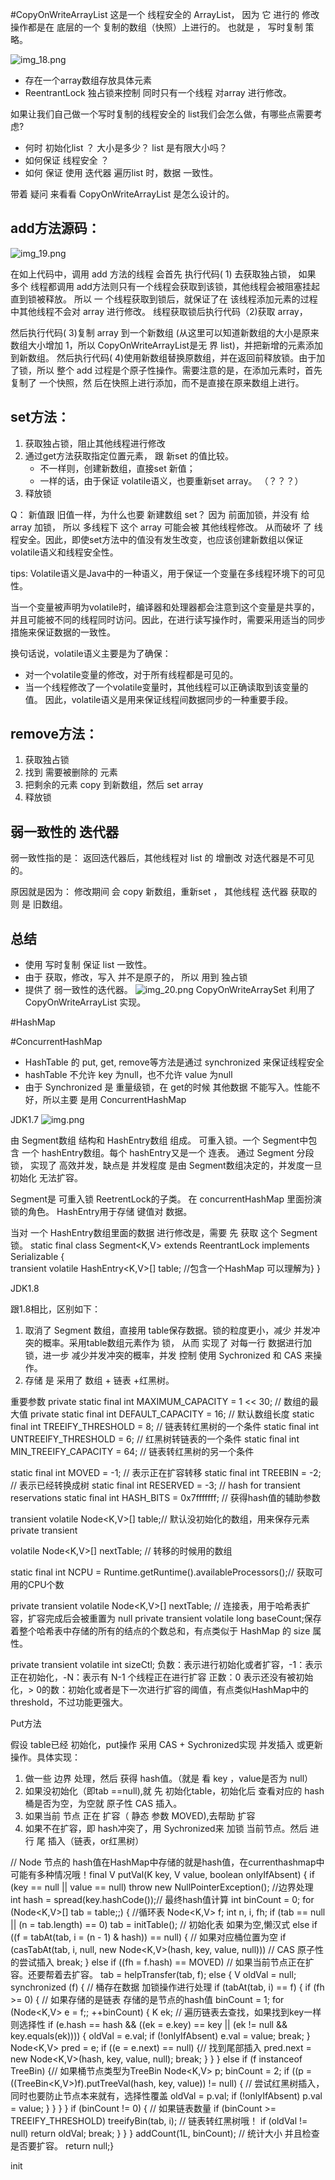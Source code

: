 #CopyOnWriteArrayList
这是一个 线程安全的 ArrayList，  因为 它 进行的 修改操作都是在 底层的一个 复制的数组（快照）上进行的。
也就是 ， 写时复制 策略。

![img_18.png](imgs/img_18.png)
- 存在一个array数组存放具体元素
- ReentrantLock 独占锁来控制 同时只有一个线程 对array 进行修改。

如果让我们自己做一个写时复制的线程安全的 list我们会怎么做，有哪些点需要考虑?
- 何时 初始化list ？ 大小是多少？ list 是有限大小吗？
- 如何保证 线程安全 ？ 
- 如何 保证 使用 迭代器 遍历list 时，数据 一致性。

带着 疑问 来看看  CopyOnWriteArrayList 是怎么设计的。

## add方法源码：
![img_19.png](imgs/img_19.png)


在如上代码中，调用 add 方法的线程 会首先 执行代码( 1) 去获取独占锁，
如果 多个 线程都调用 add方法则只有一个线程会获取到该锁，其他线程会被阻塞挂起直到锁被释放。
所以 一 个线程获取到锁后，就保证了在 该线程添加元素的过程中其他线程不会对 array 进行修改。
线程获取锁后执行代码（2)获取 array， 

然后执行代码( 3)复制 array 到一个新数组 (从这里可以知道新数组的大小是原来数组大小增加 1，所以 CopyOnWriteArrayList是无 界 list)，并把新增的元素添加到新数组。
然后执行代码( 4)使用新数组替换原数组，并在返回前释放锁。由于加了锁，所以 整个 add 过程是个原子性操作。需要注意的是，在添加元素时，首先复制了 一个快照，然 后在快照上进行添加，而不是直接在原来数组上进行。

## set方法：
1. 获取独占锁，阻止其他线程进行修改
2. 通过get方法获取指定位置元素， 跟 新set 的值比较。
   - 不一样则，创建新数组，直接set 新值；
   - 一样的话，由于保证 volatile语义，也要重新set array。 （？？？）
3. 释放锁    
    
Q： 新值跟 旧值一样，为什么也要 新建数组 set？
因为 前面加锁，并没有 给 array 加锁， 所以 多线程下 这个 array 可能会被 其他线程修改。
从而破坏 了  线程安全。因此，即使set方法中的值没有发生改变，也应该创建新数组以保证volatile语义和线程安全性。 

tips:
Volatile语义是Java中的一种语义，用于保证一个变量在多线程环境下的可见性。

当一个变量被声明为volatile时，编译器和处理器都会注意到这个变量是共享的，并且可能被不同的线程同时访问。因此，在进行读写操作时，需要采用适当的同步措施来保证数据的一致性。

换句话说，volatile语义主要是为了确保：
- 对一个volatile变量的修改，对于所有线程都是可见的。
- 当一个线程修改了一个volatile变量时，其他线程可以正确读取到该变量的值。
因此，volatile语义是用来保证线程间数据同步的一种重要手段。

## remove方法：
1. 获取独占锁
2. 找到 需要被删除的 元素
3. 把剩余的元素 copy 到新数组，然后 set array
4. 释放锁


## 弱一致性的 迭代器

弱一致性指的是： 返回迭代器后，其他线程对 list 的 增删改 对迭代器是不可见的。

原因就是因为： 修改期间 会 copy 新数组，重新set ， 其他线程 迭代器 获取的则 是 旧数组。


## 总结

- 使用 写时复制 保证 list 一致性。
- 由于 获取，修改，写入 并不是原子的， 所以 用到  独占锁
- 提供了 弱一致性的迭代器。
![img_20.png](imgs/img_20.png)
CopyOnWriteArraySet 利用了  CopyOnWriteArrayList 实现。
  

#HashMap


#ConcurrentHashMap

- HashTable 的 put,  get,   remove等方法是通过 synchronized 来保证线程安全
- hashTable 不允许 key 为null，也不允许 value 为null
-  由于 Synchronized 是 重量级锁，在 get的时候  其他数据 不能写入。性能不好，所以主要 是用 ConcurrentHashMap

JDK1.7
![img.png](imgs/jdk1.7的ConcurrentHashMap.png)


由 Segment数组 结构和  HashEntry数组 组成。 可重入锁。一个 Segment中包含 一个 hashEntry数组。每个 hashEntry又是一个 连表。
通过 Segment 分段锁，  实现了 高效并发，缺点是 并发程度 是由  Segment数组决定的，并发度一旦初始化 无法扩容。

Segment是  可重入锁 ReetrentLock的子类。 在 concurrentHashMap 里面扮演锁的角色。 HashEntry用于存储 键值对 数据。

当对  一个 HashEntry数组里面的数据 进行修改是，需要 先 获取 这个 Segment锁。
static final class Segment<K,V> extends ReentrantLock implements Serializable {     
transient volatile HashEntry<K,V>[] table; //包含一个HashMap 可以理解为}
}



JDK1.8

跟1.8相比，区别如下：
1. 取消了 Segment 数组，直接用 table保存数据。锁的粒度更小，减少 并发冲突的概率。采用table数组元素作为 锁， 从而 实现了 对每一行 数据进行加锁，进一步 减少并发冲突的概率，并发 控制  使用 Sychronized  和 CAS 来操作。
2. 存储 是 采用了  数组 + 链表 +红黑树。


重要参数
private static final int MAXIMUM_CAPACITY = 1 << 30; // 数组的最大值
private static final int DEFAULT_CAPACITY = 16; // 默认数组长度
static final int TREEIFY_THRESHOLD = 8; // 链表转红黑树的一个条件
static final int UNTREEIFY_THRESHOLD = 6; // 红黑树转链表的一个条件
static final int MIN_TREEIFY_CAPACITY = 64; // 链表转红黑树的另一个条件

static final int MOVED = -1; // 表示正在扩容转移
static final int TREEBIN = -2; // 表示已经转换成树
static final int RESERVED = -3; // hash for transient reservations static final int HASH_BITS = 0x7fffffff; // 获得hash值的辅助参数

transient volatile Node<K,V>[] table;// 默认没初始化的数组，用来保存元素 private transient

volatile Node<K,V>[] nextTable; // 转移的时候用的数组

static final int NCPU = Runtime.getRuntime().availableProcessors();// 获取可用的CPU个数

private transient volatile Node<K,V>[] nextTable; // 连接表，用于哈希表扩容，扩容完成后会被重置为 null private transient volatile long baseCount;保存着整个哈希表中存储的所有的结点的个数总和，有点类似于 HashMap 的 size 属性。

private transient volatile int sizeCtl; 负数：表示进行初始化或者扩容，-1：表示正在初始化，-N：表示有 N-1 个线程正在进行扩容 正数：0 表示还没有被初始化，> 0的数：初始化或者是下一次进行扩容的阈值，有点类似HashMap中的threshold，不过功能更强大。


Put方法

假设 table已经 初始化，put操作 采用 CAS + Sychronized实现 并发插入 或更新操作。具体实现：
1. 做一些 边界 处理，然后  获得 hash值。（就是 看 key ，value是否为 null）
2. 如果没初始化（即tab ==null),就 先 初始化table，初始化后 查看对应的 hash桶是否为空，为空就 原子性 CAS 插入。
3. 如果当前 节点 正在 扩容（ 静态 参数 MOVED),去帮助 扩容
4. 如果不在扩容，即 hash冲突了，用 Sychronized来 加锁 当前节点。然后 进行 尾 插入（链表，or红黑树）

// Node 节点的 hash值在HashMap中存储的就是hash值，在currenthashmap中可能有多种情况哦！final V putVal(K key, V value, boolean onlyIfAbsent) {    if (key == null || value == null) throw new NullPointerException(); //边界处理    int hash = spread(key.hashCode());// 最终hash值计算    int binCount = 0;    for (Node<K,V>[] tab = table;;) { //循环表        Node<K,V> f; int n, i, fh;        if (tab == null || (n = tab.length) == 0)            tab = initTable(); // 初始化表 如果为空,懒汉式        else if ((f = tabAt(tab, i = (n - 1) & hash)) == null) {        // 如果对应桶位置为空            if (casTabAt(tab, i, null, new Node<K,V>(hash, key, value, null)))                          // CAS 原子性的尝试插入                break;        }         else if ((fh = f.hash) == MOVED)         // 如果当前节点正在扩容。还要帮着去扩容。            tab = helpTransfer(tab, f);        else {            V oldVal = null;            synchronized (f) { //  桶存在数据 加锁操作进行处理                if (tabAt(tab, i) == f) {                    if (fh >= 0) { // 如果存储的是链表 存储的是节点的hash值                        binCount = 1;                        for (Node<K,V> e = f;; ++binCount) {                            K ek;                            // 遍历链表去查找，如果找到key一样则选择性                            if (e.hash == hash &&                                ((ek = e.key) == key ||                                 (ek != null && key.equals(ek)))) {                                oldVal = e.val;                                if (!onlyIfAbsent)                                    e.val = value;                                break;                            }                            Node<K,V> pred = e;                            if ((e = e.next) == null) {// 找到尾部插入                                pred.next = new Node<K,V>(hash, key,                                                          value, null);                                break;                            }                        }                    }                    else if (f instanceof TreeBin) {// 如果桶节点类型为TreeBin                        Node<K,V> p;                        binCount = 2;                        if ((p = ((TreeBin<K,V>)f).putTreeVal(hash, key,                                                       value)) != null) {                              // 尝试红黑树插入，同时也要防止节点本来就有，选择性覆盖                            oldVal = p.val;                            if (!onlyIfAbsent)                                p.val = value;                        }                    }                }            }            if (binCount != 0) { // 如果链表数量                if (binCount >= TREEIFY_THRESHOLD)                    treeifyBin(tab, i); //  链表转红黑树哦！                if (oldVal != null)                    return oldVal;                break;            }        }    }    addCount(1L, binCount); // 统计大小 并且检查是否要扩容。    return null;}

init



